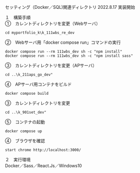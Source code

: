 セッティング（Docker／SQL)関連ディレクトリ
2022.8.17 実装開始  

１　構築手順  
①　カレントディレクトリを変更（Webサーバ）  
```
cd myportfolio_k\k_111wbs_re_dev
```
②　Webサーバ用「docker compose run」コマンドの実行  
```
docker compose run --rm 111wbs_dev sh -c "npm install"
docker compose run --rm 111wbs_dev sh -c "npm install sass"
```
③　カレントディレクトリを変更（APサーバ）  
```
cd ..\k_211aps_go_dev"
```
④　APサーバ用コンテナをビルド  
```
docker compose build
```
③　カレントディレクトリを変更  
```
cd ..\k_901set_dev"
```
⑤　コンテナの起動  
```
docker compose up
```
④　ブラウザを確認  
```
start chrome http://localhost:3000/
```

２　実行環境  
Docker／Sass／React.Js／Windows10  

<!--
３　今後の課題（覚え書き）  
①引き続きローカルのOSにはDocker Desktop for Windows以外のミドルウェアをインストールせず開発環境はDocker上に構築すること  
②「create-react-app」を使用せずに開発用コンテナを作成すること  
③「docker-compose.yml」ファイルをルートディレクトリ「myportfolio_k」直下で一つにまとめること  
-->

